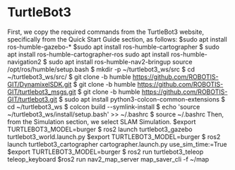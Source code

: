 # TurtleBot3
First, we copy the required commands from the TurtleBot3 website, specifically from the Quick Start Guide section, as follows:
$sudo apt install ros-humble-gazebo-*
$sudo apt install ros-humble-cartographer
$ sudo apt install ros-humble-cartographer-ros
sudo apt install ros-humble-navigation2
$ sudo apt install ros-humble-nav2-bringup
source /opt/ros/humble/setup.bash
$ mkdir -p ~/turtlebot3_ws/src
$ cd ~/turtlebot3_ws/src/
$ git clone -b humble https://github.com/ROBOTIS-GIT/DynamixelSDK.git
$ git clone -b humble https://github.com/ROBOTIS-GIT/turtlebot3_msgs.git
$ git clone -b humble https://github.com/ROBOTIS-GIT/turtlebot3.git
$ sudo apt install python3-colcon-common-extensions
$ cd ~/turtlebot3_ws
$ colcon build --symlink-install
$ echo 'source ~/turtlebot3_ws/install/setup.bash' >> ~/.bashrc
$ source ~/.bashrc
Then, from the Simulation section, we select SLAM Simulation.
$export TURTLEBOT3_MODEL=burger
$ ros2 launch turtlebot3_gazebo turtlebot3_world.launch.py
$export TURTLEBOT3_MODEL=burger
$ ros2 launch turtlebot3_cartographer cartographer.launch.py use_sim_time:=True
$export TURTLEBOT3_MODEL=burger
$ ros2 run turtlebot3_teleop teleop_keyboard
$ros2 run nav2_map_server map_saver_cli -f ~/map
